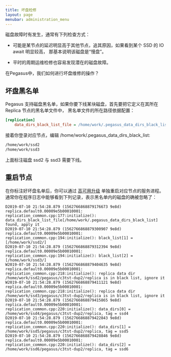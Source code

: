 ```yaml
---
title: 坏盘检修
layout: page
menubar: administration_menu
---
```


磁盘故障时有发生，通常有下列检查方式：

- 可能是某节点的延迟明显高于其他节点，追其原因，如果看到某个 SSD 的 IO await 明显较高，
  那基本说明该磁盘是“慢盘”。

- 平时的周期运维检修也容易发现潜在的磁盘故障。

在Pegasus中，我们如何进行坏盘维修的操作？

## 坏盘黑名单

Pegasus 支持磁盘黑名单，如果你要下线某块磁盘，首先要把它定义在其所在 Replica 节点的黑名单文件中，
黑名单文件的所在路径依据配置：

```ini
[replication]
    data_dirs_black_list_file = /home/work/.pegasus_data_dirs_black_list
```

接着你登录对应节点，编辑 /home/work/.pegasus_data_dirs_black_list:

```txt
/home/work/ssd2
/home/work/ssd3
```

上面标注磁盘 ssd2 与 ssd3 需要下线。

## 重启节点

在你标注好坏盘名单后，你可以通过 [高可用升级](rolling-update) 单独重启对应节点的服务进程。
通常你在程序日志中能够看到下列记录，表示黑名单内的磁盘的确被忽略了：

```log
D2019-07-10 21:54:28.879 (1562766868879176673 9e8d) replica.default0.00009e5b00010001: replication_common.cpp:177:initialize(): data_dirs_black_list_file[/home/work/.pegasus_data_dirs_black_list] found, apply it
D2019-07-10 21:54:28.879 (1562766868879300907 9e8d) replica.default0.00009e5b00010001: replication_common.cpp:194:initialize(): black_list[1] = [/home/work/ssd2/]
D2019-07-10 21:54:28.879 (1562766868879312394 9e8d) replica.default0.00009e5b00010001: replication_common.cpp:194:initialize(): black_list[2] = [/home/work/ssd3/]
W2019-07-10 21:54:28.879 (1562766868879404635 9e8d) replica.default0.00009e5b00010001: replication_common.cpp:218:initialize(): replica data dir /home/work/ssd2/pegasus/c3tst-dup2/replica is in black list, ignore it
W2019-07-10 21:54:28.879 (1562766868879411121 9e8d) replica.default0.00009e5b00010001: replication_common.cpp:218:initialize(): replica data dir /home/work/ssd3/pegasus/c3tst-dup2/replica is in black list, ignore it
D2019-07-10 21:54:28.879 (1562766868879415865 9e8d) replica.default0.00009e5b00010001: replication_common.cpp:220:initialize(): data_dirs[0] = /home/work/ssd4/pegasus/c3tst-dup2/replica, tag = ssd4
D2019-07-10 21:54:28.879 (1562766868879422843 9e8d) replica.default0.00009e5b00010001: replication_common.cpp:220:initialize(): data_dirs[1] = /home/work/ssd5/pegasus/c3tst-dup2/replica, tag = ssd5
D2019-07-10 21:54:28.879 (1562766868879428846 9e8d) replica.default0.00009e5b00010001: replication_common.cpp:220:initialize(): data_dirs[2] = /home/work/ssd6/pegasus/c3tst-dup2/replica, tag = ssd6
```
